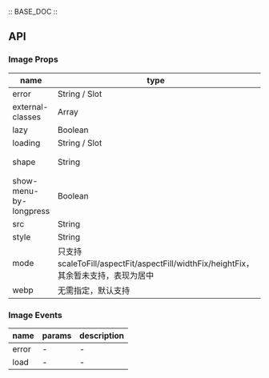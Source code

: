:: BASE_DOC ::

## API
### Image Props

name | type | default | description | required
-- | -- | -- | -- | --
error | String / Slot | 'default' | \- | N
external-classes | Array | - | `['t-class', 't-class-load']` | N
lazy | Boolean | false | \- | N
loading | String / Slot | 'default' | \- | N
shape | String | square | options：circle/round/square | N
show-menu-by-longpress | Boolean | false | \- | N
src | String | - | \- | N
style | String | - | \- | N
mode | 只支持 scaleToFill/aspectFit/aspectFill/widthFix/heightFix，其余暂未支持，表现为居中 | - | required | Y
webp | 无需指定，默认支持 | - | required | Y

### Image Events

name | params | description
-- | -- | --
error | \- | \-
load | \- | \-
